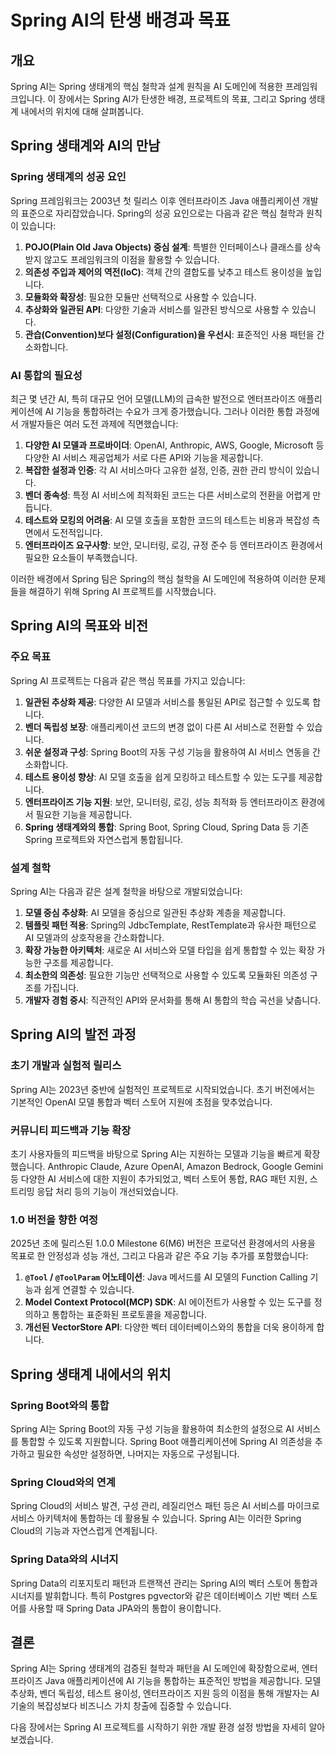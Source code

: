 # Spring AI의 탄생 배경과 목표

## 개요

Spring AI는 Spring 생태계의 핵심 철학과 설계 원칙을 AI 도메인에 적용한 프레임워크입니다. 이 장에서는 Spring AI가 탄생한 배경, 프로젝트의 목표, 그리고 Spring 생태계 내에서의 위치에 대해 살펴봅니다.

## Spring 생태계와 AI의 만남

### Spring 생태계의 성공 요인

Spring 프레임워크는 2003년 첫 릴리스 이후 엔터프라이즈 Java 애플리케이션 개발의 표준으로 자리잡았습니다. Spring의 성공 요인으로는 다음과 같은 핵심 철학과 원칙이 있습니다:

1. **POJO(Plain Old Java Objects) 중심 설계**: 특별한 인터페이스나 클래스를 상속받지 않고도 프레임워크의 이점을 활용할 수 있습니다.
2. **의존성 주입과 제어의 역전(IoC)**: 객체 간의 결합도를 낮추고 테스트 용이성을 높입니다.
3. **모듈화와 확장성**: 필요한 모듈만 선택적으로 사용할 수 있습니다.
4. **추상화와 일관된 API**: 다양한 기술과 서비스를 일관된 방식으로 사용할 수 있습니다.
5. **관습(Convention)보다 설정(Configuration)을 우선시**: 표준적인 사용 패턴을 간소화합니다.

### AI 통합의 필요성

최근 몇 년간 AI, 특히 대규모 언어 모델(LLM)의 급속한 발전으로 엔터프라이즈 애플리케이션에 AI 기능을 통합하려는 수요가 크게 증가했습니다. 그러나 이러한 통합 과정에서 개발자들은 여러 도전 과제에 직면했습니다:

1. **다양한 AI 모델과 프로바이더**: OpenAI, Anthropic, AWS, Google, Microsoft 등 다양한 AI 서비스 제공업체가 서로 다른 API와 기능을 제공합니다.
2. **복잡한 설정과 인증**: 각 AI 서비스마다 고유한 설정, 인증, 권한 관리 방식이 있습니다.
3. **벤더 종속성**: 특정 AI 서비스에 최적화된 코드는 다른 서비스로의 전환을 어렵게 만듭니다.
4. **테스트와 모킹의 어려움**: AI 모델 호출을 포함한 코드의 테스트는 비용과 복잡성 측면에서 도전적입니다.
5. **엔터프라이즈 요구사항**: 보안, 모니터링, 로깅, 규정 준수 등 엔터프라이즈 환경에서 필요한 요소들이 부족했습니다.

이러한 배경에서 Spring 팀은 Spring의 핵심 철학을 AI 도메인에 적용하여 이러한 문제들을 해결하기 위해 Spring AI 프로젝트를 시작했습니다.

## Spring AI의 목표와 비전

### 주요 목표

Spring AI 프로젝트는 다음과 같은 핵심 목표를 가지고 있습니다:

1. **일관된 추상화 제공**: 다양한 AI 모델과 서비스를 통일된 API로 접근할 수 있도록 합니다.
2. **벤더 독립성 보장**: 애플리케이션 코드의 변경 없이 다른 AI 서비스로 전환할 수 있습니다.
3. **쉬운 설정과 구성**: Spring Boot의 자동 구성 기능을 활용하여 AI 서비스 연동을 간소화합니다.
4. **테스트 용이성 향상**: AI 모델 호출을 쉽게 모킹하고 테스트할 수 있는 도구를 제공합니다.
5. **엔터프라이즈 기능 지원**: 보안, 모니터링, 로깅, 성능 최적화 등 엔터프라이즈 환경에서 필요한 기능을 제공합니다.
6. **Spring 생태계와의 통합**: Spring Boot, Spring Cloud, Spring Data 등 기존 Spring 프로젝트와 자연스럽게 통합됩니다.

### 설계 철학

Spring AI는 다음과 같은 설계 철학을 바탕으로 개발되었습니다:

1. **모델 중심 추상화**: AI 모델을 중심으로 일관된 추상화 계층을 제공합니다.
2. **템플릿 패턴 적용**: Spring의 JdbcTemplate, RestTemplate과 유사한 패턴으로 AI 모델과의 상호작용을 간소화합니다.
3. **확장 가능한 아키텍처**: 새로운 AI 서비스와 모델 타입을 쉽게 통합할 수 있는 확장 가능한 구조를 제공합니다.
4. **최소한의 의존성**: 필요한 기능만 선택적으로 사용할 수 있도록 모듈화된 의존성 구조를 가집니다.
5. **개발자 경험 중시**: 직관적인 API와 문서화를 통해 AI 통합의 학습 곡선을 낮춥니다.

## Spring AI의 발전 과정

### 초기 개발과 실험적 릴리스

Spring AI는 2023년 중반에 실험적인 프로젝트로 시작되었습니다. 초기 버전에서는 기본적인 OpenAI 모델 통합과 벡터 스토어 지원에 초점을 맞추었습니다.

### 커뮤니티 피드백과 기능 확장

초기 사용자들의 피드백을 바탕으로 Spring AI는 지원하는 모델과 기능을 빠르게 확장했습니다. Anthropic Claude, Azure OpenAI, Amazon Bedrock, Google Gemini 등 다양한 AI 서비스에 대한 지원이 추가되었고, 벡터 스토어 통합, RAG 패턴 지원, 스트리밍 응답 처리 등의 기능이 개선되었습니다.

### 1.0 버전을 향한 여정

2025년 초에 릴리스된 1.0.0 Milestone 6(M6) 버전은 프로덕션 환경에서의 사용을 목표로 한 안정성과 성능 개선, 그리고 다음과 같은 주요 기능 추가를 포함했습니다:

1. **`@Tool` / `@ToolParam` 어노테이션**: Java 메서드를 AI 모델의 Function Calling 기능과 쉽게 연결할 수 있습니다.
2. **Model Context Protocol(MCP) SDK**: AI 에이전트가 사용할 수 있는 도구를 정의하고 통합하는 표준화된 프로토콜을 제공합니다.
3. **개선된 VectorStore API**: 다양한 벡터 데이터베이스와의 통합을 더욱 용이하게 합니다.

## Spring 생태계 내에서의 위치

### Spring Boot와의 통합

Spring AI는 Spring Boot의 자동 구성 기능을 활용하여 최소한의 설정으로 AI 서비스를 통합할 수 있도록 지원합니다. Spring Boot 애플리케이션에 Spring AI 의존성을 추가하고 필요한 속성만 설정하면, 나머지는 자동으로 구성됩니다.

### Spring Cloud와의 연계

Spring Cloud의 서비스 발견, 구성 관리, 레질리언스 패턴 등은 AI 서비스를 마이크로서비스 아키텍처에 통합하는 데 활용될 수 있습니다. Spring AI는 이러한 Spring Cloud의 기능과 자연스럽게 연계됩니다.

### Spring Data와의 시너지

Spring Data의 리포지토리 패턴과 트랜잭션 관리는 Spring AI의 벡터 스토어 통합과 시너지를 발휘합니다. 특히 Postgres pgvector와 같은 데이터베이스 기반 벡터 스토어를 사용할 때 Spring Data JPA와의 통합이 용이합니다.

## 결론

Spring AI는 Spring 생태계의 검증된 철학과 패턴을 AI 도메인에 확장함으로써, 엔터프라이즈 Java 애플리케이션에 AI 기능을 통합하는 표준적인 방법을 제공합니다. 모델 추상화, 벤더 독립성, 테스트 용이성, 엔터프라이즈 지원 등의 이점을 통해 개발자는 AI 기술의 복잡성보다 비즈니스 가치 창출에 집중할 수 있습니다.

다음 장에서는 Spring AI 프로젝트를 시작하기 위한 개발 환경 설정 방법을 자세히 알아보겠습니다.